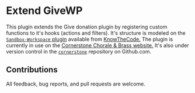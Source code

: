 # Extend GiveWP

This plugin extends the Give donation plugin by registering custom functions to it's hooks (actions and filters). 
It's structure is modeled on the <a href="https://github.com/KnowTheCode/Sandbox-Workspace">`Sandbox-Workspace` plugin</a> 
available from <a href="https://knowthecode.io/">KnowTheCode.</a>  The plugin is currently in use on the 
<a href="https://cornerstonechorale.org">Cornerstone Chorale & Brass website.</a>  It's also under version control in the 
<a href="https://github.com/rgadon107/cornerstone">`cornerstone`</a> repository on Github.com.

## Contributions

All feedback, bug reports, and pull requests are welcome.